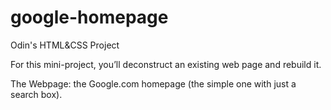 # google-homepage
Odin's HTML&amp;CSS Project

For this mini-project, you’ll deconstruct an existing web page and rebuild it.

The Webpage: the Google.com homepage
(the simple one with just a search box).